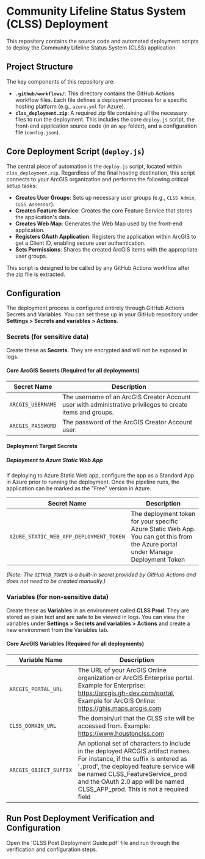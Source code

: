 # Community Lifeline Status System (CLSS) Deployment

This repository contains the source code and automated deployment scripts to deploy the Community Lifeline Status System (CLSS) application.


## Project Structure

The key components of this repository are:

* **`.github/workflows/`**: This directory contains the GitHub Actions workflow files. Each file defines a deployment process for a specific hosting platform (e.g., `azure.yml` for Azure).
* **`clss_deployment.zip`**: A required zip file containing all the necessary files to run the deployment. This includes the core `deploy.js` script, the front-end application source code (in an `app` folder), and a configuration file (`config.json`).

## Core Deployment Script (`deploy.js`)

The central piece of automation is the `deploy.js` script, located within `clss_deployment.zip`. Regardless of the final hosting destination, this script connects to your ArcGIS organization and performs the following critical setup tasks:

* **Creates User Groups**: Sets up necessary user groups (e.g., `CLSS Admin`, `CLSS Assessor`).
* **Creates Feature Service**: Creates the core Feature Service that stores the application's data.
* **Creates Web Map**: Generates the Web Map used by the front-end application.
* **Registers OAuth Application**: Registers the application within ArcGIS to get a Client ID, enabling secure user authentication.
* **Sets Permissions**: Shares the created ArcGIS items with the appropriate user groups.

This script is designed to be called by any GitHub Actions workflow after the zip file is extracted.

## Configuration

The deployment process is configured entirely through GitHub Actions Secrets and Variables. You can set these up in your GitHub repository under **Settings > Secrets and variables > Actions**.

### Secrets (for sensitive data)

Create these as **Secrets**. They are encrypted and will not be exposed in logs.

#### Core ArcGIS Secrets (Required for all deployments)

| Secret Name     | Description                                                                                         |
| --------------- | --------------------------------------------------------------------------------------------------- |
| `ARCGIS_USERNAME` | The username of an ArcGIS Creator Account user with administrative privileges to create items and groups.   |
| `ARCGIS_PASSWORD` | The password of the ArcGIS Creator Account user.                                                    |

#### Deployment Target Secrets

##### Deployment to Azure Static Web App

If deploying to Azure Static Web app, configure the app as a Standard App in Azure prior to running the deployment. Once the pipeline runs, the application can be marked as the "Free" version in Azure. 

| Secret Name                                  | Description                                                                                        |
| -------------------------------------------- | -------------------------------------------------------------------------------------------------- |
| `AZURE_STATIC_WEB_APP_DEPLOYMENT_TOKEN` | The deployment token for your specific Azure Static Web App. You can get this from the Azure portal under Manage Deployment Token |

*(Note: The `GITHUB_TOKEN` is a built-in secret provided by GitHub Actions and does not need to be created manually.)*

### Variables (for non-sensitive data)

Create these as **Variables** in an environment called **CLSS Prod**. They are stored as plain text and are safe to be viewed in logs. You can view the variables under **Settings > Secrets and variables > Actions** and create a new environment from the Variables tab. 

#### Core ArcGIS Variables (Required for all deployments)

| Variable Name     | Description                                                              |
| ----------------- | ------------------------------------------------------------------------ |
| `ARCGIS_PORTAL_URL` | The URL of your ArcGIS Online organization or ArcGIS Enterprise portal. Example for Enterprise: https://arcgis.gh-dev.com/portal, Example for ArcGIS Online:  https://ghis.maps.arcgis.com  |
| `CLSS_DOMAIN_URL` | The domain/url that the CLSS site will be accessed from. Example: https://www.houstonclss.com  |
| `ARCGIS_OBJECT_SUFFIX` | An optional set of characters to include in the deployed ARCGIS artifact names. For instance, if the suffix is entered as '_prod', the deployed feature service will be named CLSS_FeatureService_prod and the OAuth 2.0 app will be named CLSS_APP_prod. This is not a required field |


## Run Post Deployment Verification and Configuration

Open the 'CLSS Post Deployment Guide.pdf' file and run through the verification and configuration steps. 